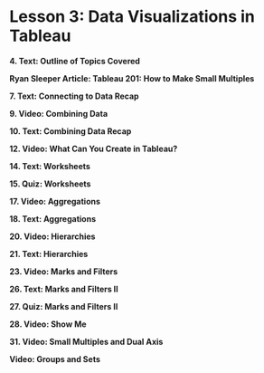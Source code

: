 # Lesson 3: Data Visualizations in Tableau

**4. Text: Outline of Topics Covered**

**Ryan Sleeper Article: Tableau 201: How to Make Small Multiples**

**7. Text: Connecting to Data Recap**

**9. Video: Combining Data**

**10. Text: Combining Data Recap**

**12. Video: What Can You Create in Tableau?**

**14. Text: Worksheets**

**15. Quiz: Worksheets**

**17. Video: Aggregations**

**18. Text: Aggregations**

**20. Video: Hierarchies**

**21. Text: Hierarchies**

**23. Video: Marks and Filters**

**26. Text: Marks and Filters II**

**27. Quiz: Marks and Filters II**

**28. Video: Show Me**

**31. Video: Small Multiples and Dual Axis**

**Video: Groups and Sets**
